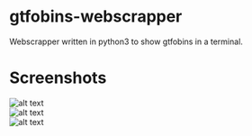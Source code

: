 # gtfobins-webscrapper
Webscrapper written in python3 to show gtfobins in a terminal.  

# Screenshots
![alt text](https://github.com/0bfxGH0ST/gtfobins-webscrapper/blob/main/screenshots/screenshot1.png)  
![alt text](https://github.com/0bfxGH0ST/gtfobins-webscrapper/blob/main/screenshots/screenshot2.png)  
![alt text](https://github.com/0bfxGH0ST/gtfobins-webscrapper/blob/main/screenshots/screenshot3.png)  
